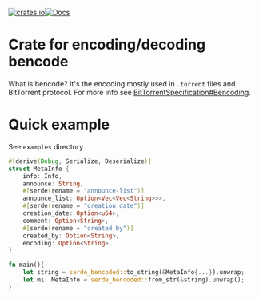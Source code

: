 [![crates.io](https://img.shields.io/crates/v/serde_bencoded.svg)](https://crates.io/crates/serde_bencoded)[![Docs](https://docs.rs/serde_bencoded/badge.svg)](https://docs.rs/serde_bencoded/)

# Crate for encoding/decoding bencode

What is bencode? It's the encoding mostly used in `.torrent` files and BitTorrent protocol.
For more info see [BitTorrentSpecification#Bencoding](https://wiki.theory.org/index.php/BitTorrentSpecification#Bencoding).

# Quick example
See `examples` directory
```rust
#[derive(Debug, Serialize, Deserialize)]
struct MetaInfo {
    info: Info,
    announce: String,
    #[serde(rename = "announce-list")]
    announce_list: Option<Vec<Vec<String>>>,
    #[serde(rename = "creation date")]
    creation_date: Option<u64>,
    comment: Option<String>,
    #[serde(rename = "created by")]
    created_by: Option<String>,
    encoding: Option<String>,
}

fn main(){
    let string = serde_bencoded::to_string(&MetaInfo{...}).unwrap;
    let mi: MetaInfo = serde_bencoded::from_str(&string).unwrap();
}
```
